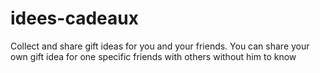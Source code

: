 # idees-cadeaux
Collect and share gift ideas for you and your friends. You can share your own gift idea for one specific friends with others without him to know